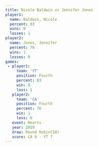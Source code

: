 ```yaml
---
title: Nicole Baldwin vs Jennifer Jones
player1:               
  name: Baldwin, Nicole
  percent: 83          
  wins: 0              
  losses: 1            
player2:               
  name: Jones, Jennifer
  percent: 76          
  wins: 1              
  losses: 0            
games:
 - player1:          
     team: 'YT'      
     position: Fourth
     percent: 83     
     win: 0          
     loss: 1         
   player2:          
     team: 'CA'      
     position: Fourth
     percent: 76     
     win: 1          
     loss: 0         
   event: Hearts        
   year: 2019           
   draw: Round Robin(10)
   score: CA 9 - YT 7   
---
```

